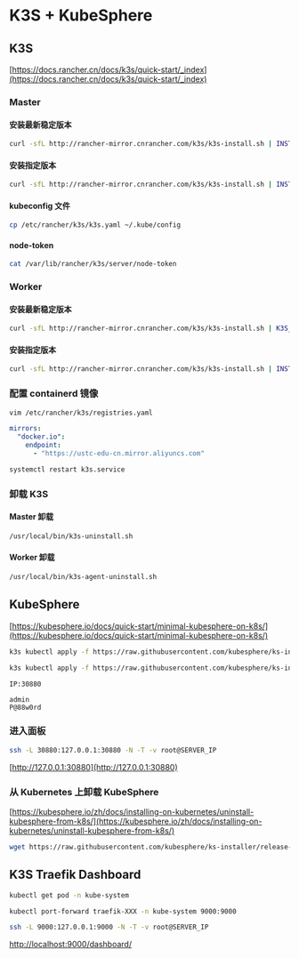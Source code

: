 # K3S + KubeSphere

## K3S

[https://docs.rancher.cn/docs/k3s/quick-start/_index](https://docs.rancher.cn/docs/k3s/quick-start/_index)

### Master

#### 安装最新稳定版本

```bash
curl -sfL http://rancher-mirror.cnrancher.com/k3s/k3s-install.sh | INSTALL_K3S_MIRROR=cn sh -
```

#### 安装指定版本

```bash
curl -sfL http://rancher-mirror.cnrancher.com/k3s/k3s-install.sh | INSTALL_K3S_VERSION=v1.21.4+k3s1 INSTALL_K3S_MIRROR=cn sh -
```

#### kubeconfig 文件

```bash
cp /etc/rancher/k3s/k3s.yaml ~/.kube/config
```

#### node-token

```bash
cat /var/lib/rancher/k3s/server/node-token
```

### Worker

#### 安装最新稳定版本

```bash
curl -sfL http://rancher-mirror.cnrancher.com/k3s/k3s-install.sh | K3S_URL=https://myserver:6443 K3S_TOKEN=mynodetoken sh -
```

#### 安装指定版本

```bash
curl -sfL http://rancher-mirror.cnrancher.com/k3s/k3s-install.sh | INSTALL_K3S_VERSION=v1.21.4+k3s1 K3S_URL=https://myserver:6443 K3S_TOKEN=mynodetoken sh -
```

### 配置 containerd 镜像

```bash
vim /etc/rancher/k3s/registries.yaml
```

```yaml
mirrors:
  "docker.io":
    endpoint:
      - "https://ustc-edu-cn.mirror.aliyuncs.com"
```

```bash
systemctl restart k3s.service
```

### 卸载 K3S

#### Master 卸载

```bash
/usr/local/bin/k3s-uninstall.sh
```

#### Worker 卸载

```bash
/usr/local/bin/k3s-agent-uninstall.sh
```

## KubeSphere

[https://kubesphere.io/docs/quick-start/minimal-kubesphere-on-k8s/](https://kubesphere.io/docs/quick-start/minimal-kubesphere-on-k8s/)

```bash
k3s kubectl apply -f https://raw.githubusercontent.com/kubesphere/ks-installer/master/deploy/kubesphere-installer.yaml
```

```bash
k3s kubectl apply -f https://raw.githubusercontent.com/kubesphere/ks-installer/master/deploy/kubesphere-installer.yaml
```

```text
IP:30880
```

```text
admin
P@88w0rd
```

### 进入面板

```bash
ssh -L 30880:127.0.0.1:30880 -N -T -v root@SERVER_IP
```

[http://127.0.0.1:30880](http://127.0.0.1:30880)

### 从 Kubernetes 上卸载 KubeSphere

[https://kubesphere.io/zh/docs/installing-on-kubernetes/uninstall-kubesphere-from-k8s/](https://kubesphere.io/zh/docs/installing-on-kubernetes/uninstall-kubesphere-from-k8s/)

```bash
wget https://raw.githubusercontent.com/kubesphere/ks-installer/release-3.1/scripts/kubesphere-delete.sh
```

## K3S Traefik Dashboard

```bash
kubectl get pod -n kube-system
```

```bash
kubectl port-forward traefik-XXX -n kube-system 9000:9000
```

```bash
ssh -L 9000:127.0.0.1:9000 -N -T -v root@SERVER_IP
```

[http://localhost:9000/dashboard/](http://localhost:9000/dashboard/)
